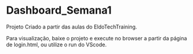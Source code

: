 # Dashboard_Semana1

  Projeto Criado a partir das aulas do EldoTechTraining.
  
  Para visualização, baixe  o projeto e execute no browser a partir da página de login.html, ou utilize o run do VScode.

